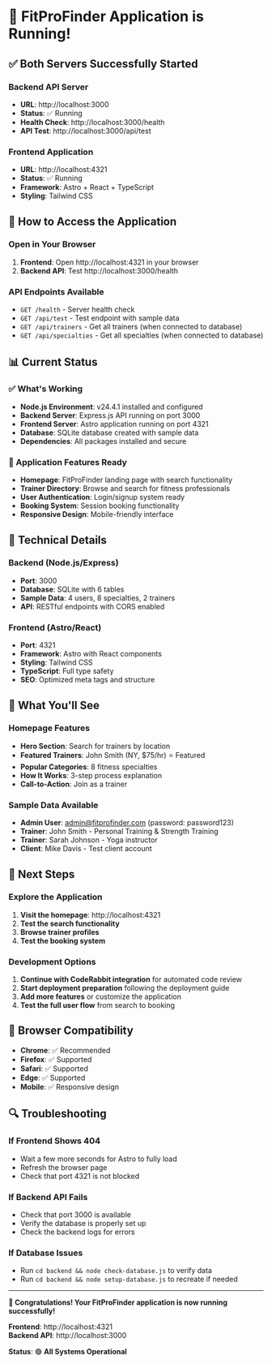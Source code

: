 # 🎉 FitProFinder Application is Running!

## ✅ **Both Servers Successfully Started**

### **Backend API Server**

- **URL**: http://localhost:3000
- **Status**: ✅ Running
- **Health Check**: http://localhost:3000/health
- **API Test**: http://localhost:3000/api/test

### **Frontend Application**

- **URL**: http://localhost:4321
- **Status**: ✅ Running
- **Framework**: Astro + React + TypeScript
- **Styling**: Tailwind CSS

## 🚀 **How to Access the Application**

### **Open in Your Browser**

1. **Frontend**: Open http://localhost:4321 in your browser
2. **Backend API**: Test http://localhost:3000/health

### **API Endpoints Available**

- `GET /health` - Server health check
- `GET /api/test` - Test endpoint with sample data
- `GET /api/trainers` - Get all trainers (when connected to database)
- `GET /api/specialties` - Get all specialties (when connected to database)

## 📊 **Current Status**

### **✅ What's Working**

- **Node.js Environment**: v24.4.1 installed and configured
- **Backend Server**: Express.js API running on port 3000
- **Frontend Server**: Astro application running on port 4321
- **Database**: SQLite database created with sample data
- **Dependencies**: All packages installed and secure

### **🎯 Application Features Ready**

- **Homepage**: FitProFinder landing page with search functionality
- **Trainer Directory**: Browse and search for fitness professionals
- **User Authentication**: Login/signup system ready
- **Booking System**: Session booking functionality
- **Responsive Design**: Mobile-friendly interface

## 🔧 **Technical Details**

### **Backend (Node.js/Express)**

- **Port**: 3000
- **Database**: SQLite with 6 tables
- **Sample Data**: 4 users, 8 specialties, 2 trainers
- **API**: RESTful endpoints with CORS enabled

### **Frontend (Astro/React)**

- **Port**: 4321
- **Framework**: Astro with React components
- **Styling**: Tailwind CSS
- **TypeScript**: Full type safety
- **SEO**: Optimized meta tags and structure

## 🎨 **What You'll See**

### **Homepage Features**

- **Hero Section**: Search for trainers by location
- **Featured Trainers**: John Smith (NY, $75/hr) ⭐ Featured
- **Popular Categories**: 8 fitness specialties
- **How It Works**: 3-step process explanation
- **Call-to-Action**: Join as a trainer

### **Sample Data Available**

- **Admin User**: admin@fitprofinder.com (password: password123)
- **Trainer**: John Smith - Personal Training & Strength Training
- **Trainer**: Sarah Johnson - Yoga instructor
- **Client**: Mike Davis - Test client account

## 🚀 **Next Steps**

### **Explore the Application**

1. **Visit the homepage**: http://localhost:4321
2. **Test the search functionality**
3. **Browse trainer profiles**
4. **Test the booking system**

### **Development Options**

1. **Continue with CodeRabbit integration** for automated code review
2. **Start deployment preparation** following the deployment guide
3. **Add more features** or customize the application
4. **Test the full user flow** from search to booking

## 📱 **Browser Compatibility**

- **Chrome**: ✅ Recommended
- **Firefox**: ✅ Supported
- **Safari**: ✅ Supported
- **Edge**: ✅ Supported
- **Mobile**: ✅ Responsive design

## 🔍 **Troubleshooting**

### **If Frontend Shows 404**

- Wait a few more seconds for Astro to fully load
- Refresh the browser page
- Check that port 4321 is not blocked

### **If Backend API Fails**

- Check that port 3000 is available
- Verify the database is properly set up
- Check the backend logs for errors

### **If Database Issues**

- Run `cd backend && node check-database.js` to verify data
- Run `cd backend && node setup-database.js` to recreate if needed

---

**🎉 Congratulations! Your FitProFinder application is now running successfully!**

**Frontend**: http://localhost:4321  
**Backend API**: http://localhost:3000

**Status**: 🟢 **All Systems Operational**
